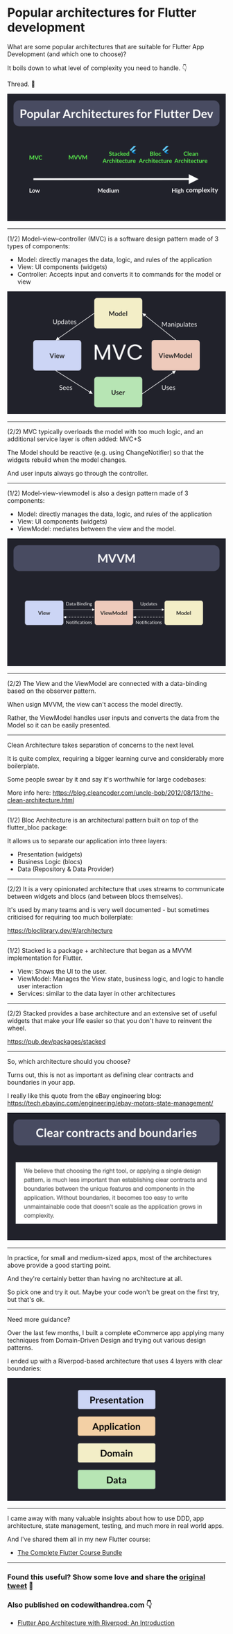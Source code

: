 # Popular architectures for Flutter development

What are some popular architectures that are suitable for Flutter App Development (and which one to choose)?

It boils down to what level of complexity you need to handle. 👇

Thread. 🧵

![](038.1-popular-architectures%20.png)

---

(1/2) Model–view–controller (MVC) is a software design pattern made of 3 types of components:

- Model: directly manages the data, logic, and rules of the application
- View: UI components (widgets)
- Controller: Accepts input and converts it to commands for the model or view

![](038.2-mvc.png)

---

(2/2) MVC typically overloads the model with too much logic, and an additional service layer is often added: MVC+S

The Model should be reactive (e.g. using ChangeNotifier) so that the widgets rebuild when the model changes.

And user inputs always go through the controller.

---

(1/2) Model-view-viewmodel is also a design pattern made of 3 components:

- Model: directly manages the data, logic, and rules of the application
- View: UI components (widgets)
- ViewModel: mediates between the view and the model. 

![](038.3-mvvm.png)

---

(2/2) The View and the ViewModel are connected with a data-binding based on the observer pattern.

When usign MVVM, the view can't access the model directly.

Rather, the ViewModel handles user inputs and converts the data from the Model so it can be easily presented.

---

Clean Architecture takes separation of concerns to the next level.

It is quite complex, requiring a bigger learning curve and considerably more boilerplate.

Some people swear by it and say it's worthwhile for large codebases:

More info here:
https://blog.cleancoder.com/uncle-bob/2012/08/13/the-clean-architecture.html

---


(1/2) Bloc Architecture is an architectural pattern built on top of the flutter_bloc package:

It allows us to separate our application into three layers:

- Presentation (widgets)
- Business Logic (blocs)
- Data (Repository & Data Provider)

----

(2/2) It is a very opinionated architecture that uses streams to communicate between widgets and blocs (and between blocs themselves).

It's used by many teams and is very well documented - but sometimes criticised for requiring too much boilerplate:

https://bloclibrary.dev/#/architecture

---

(1/2) Stacked is a package + architecture that began as a MVVM implementation for Flutter.

- View: Shows the UI to the user.
- ViewModel: Manages the View state, business logic, and logic to handle user interaction
- Services: similar to the data layer in other architectures

---


(2/2) Stacked provides a base architecture and an extensive set of useful widgets that make your life easier so that you don't have to reinvent the wheel.

https://pub.dev/packages/stacked

---

So, which architecture should you choose?

Turns out, this is not as important as defining clear contracts and boundaries in your app.

I really like this quote from the eBay engineering blog: https://tech.ebayinc.com/engineering/ebay-motors-state-management/

![](038.2-contracts-boundaries.png)

---

In practice, for small and medium-sized apps, most of the architectures above provide a good starting point.

And they're certainly better than having no architecture at all.

So pick one and try it out. Maybe your code won't be great on the first try, but that's ok.

---

Need more guidance?

Over the last few months, I built a complete eCommerce app applying many techniques from Domain-Driven Design and trying out various design patterns.

I ended up with a Riverpod-based architecture that uses 4 layers with clear boundaries:

![](038.5-layered-architecture.png)

----

I came away with many valuable insights about how to use DDD, app architecture, state management, testing, and much more in real world apps.

And I've shared them all in my new Flutter course:

- [The Complete Flutter Course Bundle](https://codewithandrea.com/courses/complete-flutter-bundle/)

---

### Found this useful? Show some love and share the [original tweet](https://twitter.com/biz84/status/1504137683697905669) 🙏

### Also published on codewithandrea.com 👇

- [Flutter App Architecture with Riverpod: An Introduction](https://codewithandrea.com/articles/flutter-app-architecture-riverpod-introduction/)